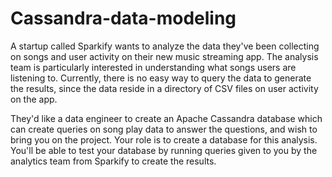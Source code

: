 # Cassandra-data-modeling

A startup called Sparkify wants to analyze the data they've been collecting on songs and user activity on their new music streaming app. 
The analysis team is particularly interested in understanding what songs users are listening to. 
Currently, there is no easy way to query the data to generate the results, since the data reside in a directory of CSV files on user activity on the app.

They'd like a data engineer to create an Apache Cassandra database which can create queries on song play data to answer the questions, 
and wish to bring you on the project. Your role is to create a database for this analysis. 
You'll be able to test your database by running queries given to you by the analytics team from Sparkify to create the results.
